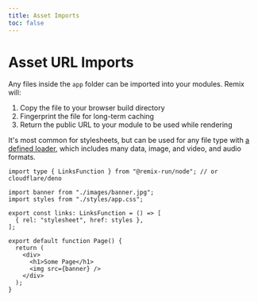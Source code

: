 ```yaml
---
title: Asset Imports
toc: false
---
```


# Asset URL Imports

Any files inside the `app` folder can be imported into your modules. Remix will:

1. Copy the file to your browser build directory
2. Fingerprint the file for long-term caching
3. Return the public URL to your module to be used while rendering

It's most common for stylesheets, but can be used for any file type with [a defined loader](https://github.com/remix-run/remix/blob/main/packages/remix-dev/compiler/utils/loaders.ts),
which includes many data, image, and video, and audio formats.

```tsx
import type { LinksFunction } from "@remix-run/node"; // or cloudflare/deno

import banner from "./images/banner.jpg";
import styles from "./styles/app.css";

export const links: LinksFunction = () => [
  { rel: "stylesheet", href: styles },
];

export default function Page() {
  return (
    <div>
      <h1>Some Page</h1>
      <img src={banner} />
    </div>
  );
}
```
